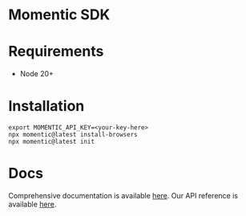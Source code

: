 # Momentic SDK

# Requirements
- Node 20+

# Installation
```
export MOMENTIC_API_KEY=<your-key-here>
npx momentic@latest install-browsers
npx momentic@latest init
```

# Docs
Comprehensive documentation is available [here](https://momentic-ai.notion.site/). Our API reference is available [here](https://momentic.ai/docs/cli).

